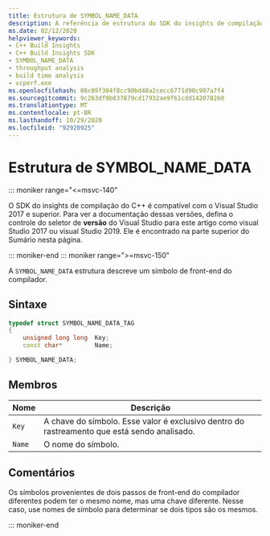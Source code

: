 ```yaml
---
title: Estrutura de SYMBOL_NAME_DATA
description: A referência de estrutura do SDK do insights de compilação do C++ SYMBOL_NAME_DATA.
ms.date: 02/12/2020
helpviewer_keywords:
- C++ Build Insights
- C++ Build Insights SDK
- SYMBOL_NAME_DATA
- throughput analysis
- build time analysis
- vcperf.exe
ms.openlocfilehash: 08c09f304f8cc90bd48a2cecc6771d90c997a7f4
ms.sourcegitcommit: 9c2b3df9b837879cd17932ae9f61cdd142078260
ms.translationtype: MT
ms.contentlocale: pt-BR
ms.lasthandoff: 10/29/2020
ms.locfileid: "92920925"
---
```

# <a name="symbol_name_data-structure"></a>Estrutura de SYMBOL_NAME_DATA

::: moniker range="<=msvc-140"

O SDK do insights de compilação do C++ é compatível com o Visual Studio 2017 e superior. Para ver a documentação dessas versões, defina o controle do seletor de **versão** do Visual Studio para este artigo como visual Studio 2017 ou visual Studio 2019. Ele é encontrado na parte superior do Sumário nesta página.

::: moniker-end
::: moniker range=">=msvc-150"

A `SYMBOL_NAME_DATA` estrutura descreve um símbolo de front-end do compilador.

## <a name="syntax"></a>Sintaxe

```cpp
typedef struct SYMBOL_NAME_DATA_TAG
{
    unsigned long long  Key;
    const char*         Name;

} SYMBOL_NAME_DATA;
```

## <a name="members"></a>Membros

| Nome | Descrição |
|--|--|
| `Key` | A chave do símbolo. Esse valor é exclusivo dentro do rastreamento que está sendo analisado. |
| `Name` | O nome do símbolo. |

## <a name="remarks"></a>Comentários

Os símbolos provenientes de dois passos de front-end do compilador diferentes podem ter o mesmo nome, mas uma chave diferente. Nesse caso, use nomes de símbolo para determinar se dois tipos são os mesmos.

::: moniker-end
